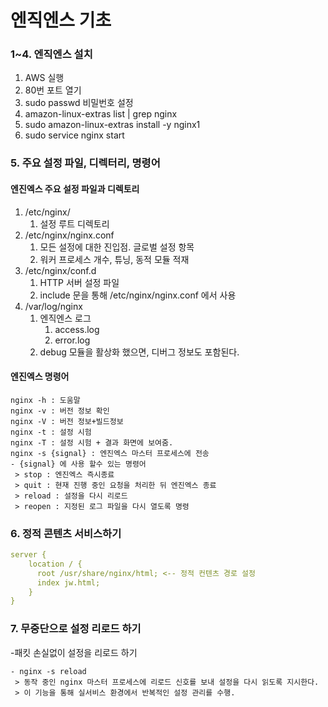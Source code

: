 # 엔직엔스 기초

### 1~4. 엔직엔스 설치
1. AWS 실행  
2. 80번 포트 열기  
3. sudo passwd 비밀번호 설정  
4. amazon-linux-extras list | grep nginx  
5. sudo amazon-linux-extras install -y nginx1  
6. sudo service nginx start  
### 5. 주요 설정 파일, 디렉터리, 명령어

#### 엔진엑스 주요 설정 파일과 디렉토리
1. /etc/nginx/
   1. 설정 루트 디렉토리
2. /etc/nginx/nginx.conf
   1. 모든 설정에 대한 진입점. 글로벌 설정 항목
   2. 워커 프로세스 개수, 튜닝, 동적 모듈 적재
3. /etc/nginx/conf.d
   1. HTTP 서버 설정 파일
   2. include 문을 통해 /etc/nginx/nginx.conf 에서 사용
4. /var/log/nginx
   1. 엔직엔스 로그
      1. access.log
      2. error.log
   2. debug 모듈을 활상화 했으면, 디버그 정보도 포함된다.

#### 엔진엑스 명령어 
````
nginx -h : 도움말
nginx -v : 버전 정보 확인
nginx -V : 버전 정보+빌드정보
nginx -t : 설정 시험
nginx -T : 설정 시험 + 결과 화면에 보여줌.
nginx -s {signal} : 엔진엑스 마스터 프로세스에 전송
- {signal} 에 사용 할수 있는 명령어
 > stop : 엔진엑스 즉시종료
 > quit : 현재 진행 중인 요청을 처리한 뒤 엔진엑스 종료
 > reload : 설정을 다시 리로드
 > reopen : 지정된 로그 파일을 다시 열도록 명령
````

### 6. 정적 콘텐츠 서비스하기
````yaml
server {
    location / {
      root /usr/share/nginx/html; <-- 정적 컨텐츠 경로 설정
      index jw.html;
    }
}
````

### 7. 무중단으로 설정 리로드 하기
-패킷 손실없이 설정을 리로드 하기
````
- nginx -s reload
 > 동작 중인 nginx 마스터 프로세스에 리로드 신호를 보내 설정을 다시 읽도록 지시한다.
 > 이 기능을 통해 실서비스 환경에서 반복적인 설정 관리를 수행.
````
  
   